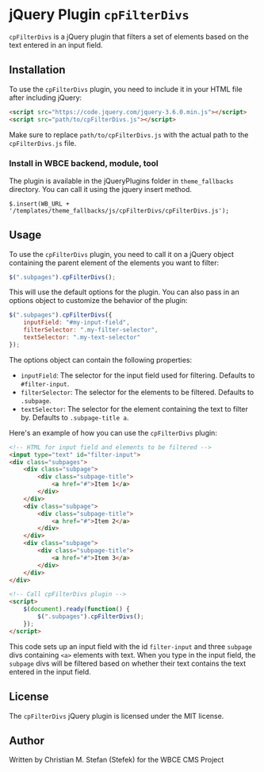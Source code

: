jQuery Plugin `cpFilterDivs`
============================

`cpFilterDivs` is a jQuery plugin that filters a set of elements based on the text entered in an input field.

## Installation

To use the `cpFilterDivs` plugin, you need to include it in your HTML file after including jQuery:

```html
<script src="https://code.jquery.com/jquery-3.6.0.min.js"></script>
<script src="path/to/cpFilterDivs.js"></script>
```

Make sure to replace `path/to/cpFilterDivs.js` with the actual path to the `cpFilterDivs.js` file.

### Install in WBCE backend, module, tool
The plugin is available in the jQueryPlugins folder in `theme_fallbacks` directory.
You can call it using the jquery insert method.
```
$.insert(WB_URL + '/templates/theme_fallbacks/js/cpFilterDivs/cpFilterDivs.js');
```


## Usage

To use the `cpFilterDivs` plugin, you need to call it on a jQuery object containing the parent element of the elements you want to filter:

```javascript
$(".subpages").cpFilterDivs();
```

This will use the default options for the plugin. You can also pass in an options object to customize the behavior of the plugin:

```javascript
$(".subpages").cpFilterDivs({
    inputField: "#my-input-field",
    filterSelector: ".my-filter-selector",
    textSelector: ".my-text-selector"
});
```

The options object can contain the following properties:
- `inputField`: The selector for the input field used for filtering. Defaults to `#filter-input`.
- `filterSelector`: The selector for the elements to be filtered. Defaults to `.subpage`.
- `textSelector`: The selector for the element containing the text to filter by. Defaults to `.subpage-title a`.

Here's an example of how you can use the `cpFilterDivs` plugin:

```html
<!-- HTML for input field and elements to be filtered -->
<input type="text" id="filter-input">
<div class="subpages">
    <div class="subpage">
        <div class="subpage-title">
            <a href="#">Item 1</a>
        </div>
    </div>
    <div class="subpage">
        <div class="subpage-title">
            <a href="#">Item 2</a>
        </div>
    </div>
    <div class="subpage">
        <div class="subpage-title">
            <a href="#">Item 3</a>
        </div>
    </div>
</div>

<!-- Call cpFilterDivs plugin -->
<script>
    $(document).ready(function() {
        $(".subpages").cpFilterDivs();
    });
</script>
```

This code sets up an input field with the id `filter-input` and three `subpage` divs containing `<a>` elements with text. When you type in the input field, the `subpage` divs will be filtered based on whether their text contains the text entered in the input field.

## License

The `cpFilterDivs` jQuery plugin is licensed under the MIT license.

## Author
Written by Christian M. Stefan (Stefek) for the WBCE CMS Project

